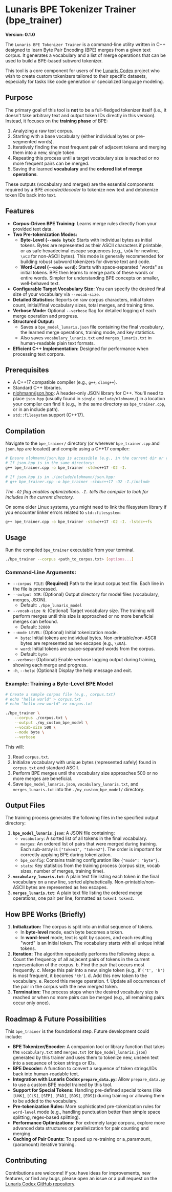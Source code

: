 # Lunaris BPE Tokenizer Trainer (bpe_trainer)

**Version: 0.1.0**

The `Lunaris BPE Tokenizer Trainer` is a command-line utility written in C++ designed to learn Byte Pair Encoding (BPE) merges from a given text corpus. It generates a vocabulary and a list of merge operations that can be used to build a BPE-based subword tokenizer.

This tool is a core component for users of the [Lunaris Codex](https://github.com/MeryylleA/lunariscodex) project who wish to create custom tokenizers tailored to their specific datasets, especially for tasks like code generation or specialized language modeling.

## Purpose

The primary goal of this tool is **not** to be a full-fledged tokenizer itself (i.e., it doesn't take arbitrary text and output token IDs directly in this version). Instead, it focuses on the **training phase** of BPE:
1.  Analyzing a raw text corpus.
2.  Starting with a base vocabulary (either individual bytes or pre-segmented words).
3.  Iteratively finding the most frequent pair of adjacent tokens and merging them into a new, single token.
4.  Repeating this process until a target vocabulary size is reached or no more frequent pairs can be merged.
5.  Saving the learned **vocabulary** and the **ordered list of merge operations**.

These outputs (vocabulary and merges) are the essential components required by a BPE *encoder/decoder* to tokenize new text and detokenize token IDs back into text.

## Features

*   **Corpus-Driven BPE Training:** Learns merge rules directly from your provided text data.
*   **Two Pre-tokenization Modes:**
    *   **Byte-Level (`--mode byte`):** Starts with individual bytes as initial tokens. Bytes are represented as their ASCII characters if printable, or as safe hexadecimal escape sequences (e.g., `\x0A` for newline, `\xC3` for non-ASCII bytes). This mode is generally recommended for building robust subword tokenizers for diverse text and code.
    *   **Word-Level (`--mode word`):** Starts with space-separated "words" as initial tokens. BPE then learns to merge parts of these words or entire words. Simpler for understanding BPE concepts on smaller, well-behaved text.
*   **Configurable Target Vocabulary Size:** You can specify the desired final size of your vocabulary via `--vocab-size`.
*   **Detailed Statistics:** Reports on raw corpus characters, initial token count, initial/final vocabulary sizes, total merges, and training time.
*   **Verbose Mode:** Optional `--verbose` flag for detailed logging of each merge operation and progress.
*   **Structured Output:**
    *   Saves a `bpe_model_lunaris.json` file containing the final vocabulary, the learned merge operations, training mode, and key statistics.
    *   Also saves `vocabulary_lunaris.txt` and `merges_lunaris.txt` in human-readable plain text formats.
*   **Efficient C++ Implementation:** Designed for performance when processing text corpora.

## Prerequisites

*   A C++17 compatible compiler (e.g., `g++`, `clang++`).
*   Standard C++ libraries.
*   [nlohmann/json.hpp](https://github.com/nlohmann/json): A header-only JSON library for C++. You'll need to place `json.hpp` (usually found in `single_include/nlohmann/`) in a location your compiler can find it (e.g., in the same directory as `bpe_trainer.cpp`, or in an include path).
*   `std::filesystem` support (C++17).

## Compilation

Navigate to the `bpe_trainer/` directory (or wherever `bpe_trainer.cpp` and `json.hpp` are located) and compile using a C++17 compiler:

```bash
# Ensure nlohmann/json.hpp is accessible (e.g., in the current dir or via -I)
# If json.hpp is in the same directory:
g++ bpe_trainer.cpp -o bpe_trainer -std=c++17 -O2 -I.

# If json.hpp is in ./include/nlohmann/json.hpp:
# g++ bpe_trainer.cpp -o bpe_trainer -std=c++17 -O2 -I./include
```
*The `-O2` flag enables optimizations. `-I.` tells the compiler to look for includes in the current directory.*

On some older Linux systems, you might need to link the filesystem library if you encounter linker errors related to `std::filesystem`:
```bash
g++ bpe_trainer.cpp -o bpe_trainer -std=c++17 -O2 -I. -lstdc++fs
```

## Usage

Run the compiled `bpe_trainer` executable from your terminal.

```bash
./bpe_trainer --corpus <path_to_corpus.txt> [options...]
```

### Command-Line Arguments:

*   `--corpus FILE`: **(Required)** Path to the input corpus text file. Each line in the file is processed.
*   `--output DIR`: (Optional) Output directory for model files (vocabulary, merges, JSON).
    *   Default: `./bpe_lunaris_model`
*   `--vocab-size N`: (Optional) Target vocabulary size. The training will perform merges until this size is approached or no more beneficial merges can befound.
    *   Default: `32000`
*   `--mode LEVEL`: (Optional) Initial tokenization mode.
    *   `byte`: Initial tokens are individual bytes. Non-printable/non-ASCII bytes are represented as hex escapes (e.g., `\x0A`).
    *   `word`: Initial tokens are space-separated words from the corpus.
    *   Default: `byte`
*   `--verbose`: (Optional) Enable verbose logging output during training, showing each merge and progress.
*   `-h`, `--help`: (Optional) Display the help message and exit.

### Example: Training a Byte-Level BPE Model

```bash
# Create a sample corpus file (e.g., corpus.txt)
# echo "hello world" > corpus.txt
# echo "hello new world" >> corpus.txt

./bpe_trainer \
    --corpus ./corpus.txt \
    --output ./my_custom_bpe_model \
    --vocab-size 500 \
    --mode byte \
    --verbose
```
This will:
1.  Read `corpus.txt`.
2.  Initialize vocabulary with unique bytes (represented safely) found in `corpus.txt` and standard ASCII.
3.  Perform BPE merges until the vocabulary size approaches 500 or no more merges are beneficial.
4.  Save `bpe_model_lunaris.json`, `vocabulary_lunaris.txt`, and `merges_lunaris.txt` into the `./my_custom_bpe_model/` directory.

## Output Files

The training process generates the following files in the specified output directory:

1.  **`bpe_model_lunaris.json`**: A JSON file containing:
    *   `vocabulary`: A sorted list of all tokens in the final vocabulary.
    *   `merges`: An ordered list of pairs that were merged during training. Each sub-array is `["token1", "token2"]`. The order is important for correctly applying BPE during tokenization.
    *   `bpe_config`: Contains training configuration like `{"mode": "byte"}`.
    *   `stats`: Key statistics from the training process (corpus size, vocab sizes, number of merges, training time).
2.  **`vocabulary_lunaris.txt`**: A plain text file listing each token in the final vocabulary on a new line, sorted alphabetically. Non-printable/non-ASCII bytes are represented as hex escapes.
3.  **`merges_lunaris.txt`**: A plain text file listing the ordered merge operations, one pair per line, formatted as `token1 token2`.

## How BPE Works (Briefly)

1.  **Initialization:** The corpus is split into an initial sequence of tokens.
    *   In **byte-level** mode, each byte becomes a token.
    *   In **word-level** mode, text is split by spaces, and each resulting "word" is an initial token. The vocabulary starts with all unique initial tokens.
2.  **Iteration:** The algorithm repeatedly performs the following steps:
    a.  Count the frequency of all adjacent pairs of tokens in the current representation of the corpus.
    b.  Find the pair that occurs most frequently.
    c.  Merge this pair into a new, single token (e.g., if `('t', 'h')` is most frequent, it becomes `'th'`).
    d.  Add this new token to the vocabulary.
    e.  Record this merge operation.
    f.  Update all occurrences of the pair in the corpus with the new merged token.
3.  **Termination:** The process stops when the desired vocabulary size is reached or when no more pairs can be merged (e.g., all remaining pairs occur only once).

## Roadmap & Future Possibilities

This `bpe_trainer` is the foundational step. Future development could include:

*   **BPE Tokenizer/Encoder:** A companion tool or library function that takes the `vocabulary.txt` and `merges.txt` (or `bpe_model_lunaris.json`) generated by this trainer and uses them to tokenize new, unseen text into a sequence of token strings or IDs.
*   **BPE Decoder:** A function to convert a sequence of token strings/IDs back into human-readable text.
*   **Integration with Lunaris Codex `prepare_data.py`:** Allow `prepare_data.py` to use a custom BPE model trained by this tool.
*   **Support for Special Tokens:** Handling pre-defined special tokens (like `[UNK]`, `[CLS]`, `[SEP]`, `[PAD]`, `[BOS]`, `[EOS]`) during training or allowing them to be added to the vocabulary.
*   **Pre-tokenization Rules:** More sophisticated pre-tokenization rules for `word-level` mode (e.g., handling punctuation better than simple space splitting, regex-based splitting).
*   **Performance Optimizations:** For extremely large corpora, explore more advanced data structures or parallelization for pair counting and merging.
*   **Caching of Pair Counts:** To speed up re-training or a_paramount_ (paramount) iterative training.

## Contributing
Contributions are welcome! If you have ideas for improvements, new features, or find any bugs, please open an issue or a pull request on the [Lunaris Codex GitHub repository](https://github.com/MeryylleA/lunariscodex).
